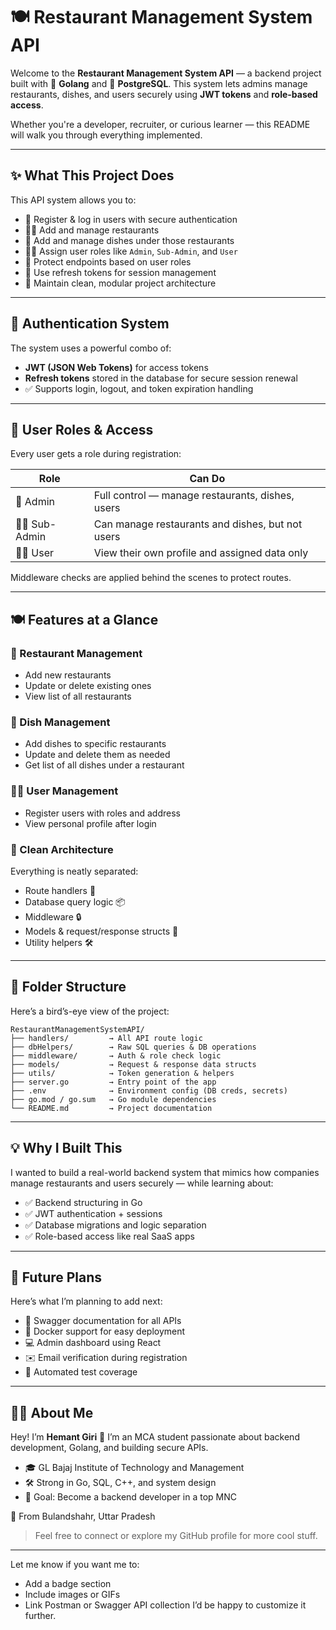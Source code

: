 # 🍽️ Restaurant Management System API

Welcome to the **Restaurant Management System API** — a backend project built with 💙 **Golang** and 🐘 **PostgreSQL**. This system lets admins manage restaurants, dishes, and users securely using **JWT tokens** and **role-based access**.

Whether you're a developer, recruiter, or curious learner — this README will walk you through everything implemented.

---

## ✨ What This Project Does

This API system allows you to:

* 🔐 Register & log in users with secure authentication
* 🧑‍🍳 Add and manage restaurants
* 🍛 Add and manage dishes under those restaurants
* 🧑‍💼 Assign user roles like `Admin`, `Sub-Admin`, and `User`
* 🎯 Protect endpoints based on user roles
* 🧠 Use refresh tokens for session management
* 🧩 Maintain clean, modular project architecture

---

## 🔐 Authentication System

The system uses a powerful combo of:

* **JWT (JSON Web Tokens)** for access tokens
* **Refresh tokens** stored in the database for secure session renewal
* ✅ Supports login, logout, and token expiration handling

---

## 👥 User Roles & Access

Every user gets a role during registration:

| Role            | Can Do                                           |
| --------------- | ------------------------------------------------ |
| 👑 Admin        | Full control — manage restaurants, dishes, users |
| 🧑‍🔧 Sub-Admin | Can manage restaurants and dishes, but not users |
| 🙋‍♂️ User      | View their own profile and assigned data only    |

Middleware checks are applied behind the scenes to protect routes.

---

## 🍽️ Features at a Glance

### 🏢 Restaurant Management

* Add new restaurants
* Update or delete existing ones
* View list of all restaurants

### 🍛 Dish Management

* Add dishes to specific restaurants
* Update and delete them as needed
* Get list of all dishes under a restaurant

### 🙋‍♂️ User Management

* Register users with roles and address
* View personal profile after login

### 🧱 Clean Architecture

Everything is neatly separated:

* Route handlers 🚦
* Database query logic 📦
* Middleware 🔒
* Models & request/response structs 📑
* Utility helpers 🛠️

---

## 🧭 Folder Structure

Here’s a bird’s-eye view of the project:

```
RestaurantManagementSystemAPI/
├── handlers/         → All API route logic
├── dbHelpers/        → Raw SQL queries & DB operations
├── middleware/       → Auth & role check logic
├── models/           → Request & response data structs
├── utils/            → Token generation & helpers
├── server.go         → Entry point of the app
├── .env              → Environment config (DB creds, secrets)
├── go.mod / go.sum   → Go module dependencies
└── README.md         → Project documentation
```

---

## 💡 Why I Built This

I wanted to build a real-world backend system that mimics how companies manage restaurants and users securely — while learning about:

* ✅ Backend structuring in Go
* ✅ JWT authentication + sessions
* ✅ Database migrations and logic separation
* ✅ Role-based access like real SaaS apps

---

## 🚀 Future Plans

Here’s what I’m planning to add next:

* 📄 Swagger documentation for all APIs
* 🐳 Docker support for easy deployment
* 💻 Admin dashboard using React
* ✉️ Email verification during registration
* 🧪 Automated test coverage

---

## 🙋‍♂️ About Me

Hey! I’m **Hemant Giri** 👋
I’m an MCA student passionate about backend development, Golang, and building secure APIs.

* 🎓 GL Bajaj Institute of Technology and Management
* 🛠️ Strong in Go, SQL, C++, and system design
* 🎯 Goal: Become a backend developer in a top MNC

📍 From Bulandshahr, Uttar Pradesh

> Feel free to connect or explore my GitHub profile for more cool stuff.

---

Let me know if you want me to:

* Add a badge section
* Include images or GIFs
* Link Postman or Swagger API collection
  I’d be happy to customize it further.

